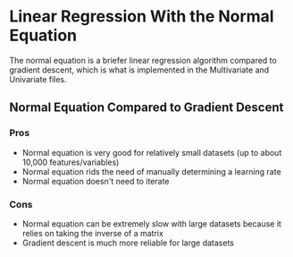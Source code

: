 # Linear Regression With the Normal Equation
The normal equation is a briefer linear regression algorithm compared to gradient descent, which is what is implemented in the Multivariate and Univariate files.

## Normal Equation Compared to Gradient Descent
### Pros
* Normal equation is very good for relatively small datasets (up to about 10,000 features/variables)
* Normal equation rids the need of manually determining a learning rate
* Normal equation doesn't need to iterate
### Cons
* Normal equation can be extremely slow with large datasets because it relies on taking the inverse of a matrix
* Gradient descent is much more reliable for large datasets
